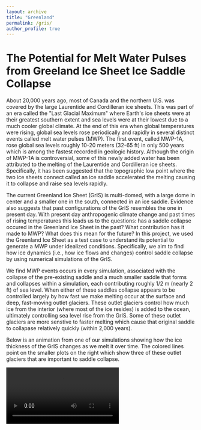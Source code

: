 ```yaml
---
layout: archive
title: "Greenland"
permalink: /gris/
author_profile: true
---
```


# The Potential for Melt Water Pulses from Greeland Ice Sheet Ice Saddle Collapse

About 20,000 years ago, most of Canada and the northern U.S. was covered by the large Laurentide and Cordilleran ice sheets. This was part of an era called the "Last Glacial Maximum" where Earth's ice sheets were at their greatest southern extent and sea levels were at their lowest due to a much cooler global climate. At the end of this era when global temperatures were rising, global sea levels rose periodically and rapidly in several distinct events called melt water pulses (MWP). The first event, called MWP-1A, rose global sea levels roughly 10-20 meters (32-65 ft) in only 500 years which is among the fastest recorded in geologic history.  Although the origin of MWP-1A is controversial, some of this newly added water has been attributed to the melting of the Laurentide and Cordilleran ice sheets. Specifically, it has been suggested that the topographic low point where the two ice sheets connect called an ice saddle accelerated the melting causing it to collapse and raise sea levels rapidly.

The current Greenland Ice Sheet (GrIS) is multi-domed, with a large dome in center and a smaller one in the south, connected in an ice saddle. Evidence also suggests that past configurations of the GrIS resembles the one in present day. With present day anthropogenic climate change and past times of rising temperatures this leads us to the questions: has a saddle collapse occured in the Greenland Ice Sheet in the past? What contribution has it made to MWP? What does this mean for the future? In this project, we used the Greenland Ice Sheet as a test case to understand its potential to generate a MWP under idealized conditions. Specifically, we aim to find how ice dynamics (i.e., how ice flows and changes) control saddle collapse by using numerical simulations of the GrIS. 

We find MWP events occurs in every simulation, associated with the collapse of the pre-existing saddle and a much smaller saddle that forms and collapses within a simulation, each contributing roughly 1/2 m (nearly 2 ft) of sea level. When either of these saddles collapse appears to be controlled largely by how fast we make melting occur at the surface and deep, fast-moving outlet glaciers. These outlet glaciers control how much ice from the interior (where most of the ice resides) is added to the ocean, ultimately controlling sea level rise from the GrIS. Some of these outlet glaciers are more senstive to faster melting which cause that original saddle to collapase relatively quickly (within 2,000 years). 

Below is an animation from one of our simulations showing how the ice thickness of the GrIS changes as we melt it over time. The colored lines point on the smaller plots on the right which show three of these outlet glaciers that are important to saddle collapse.

![Results animation](https://github-production-user-asset-6210df.s3.amazonaws.com/47040149/273031626-0992876c-aaba-4418-9a84-5a152ffb5a3a.mp4)
